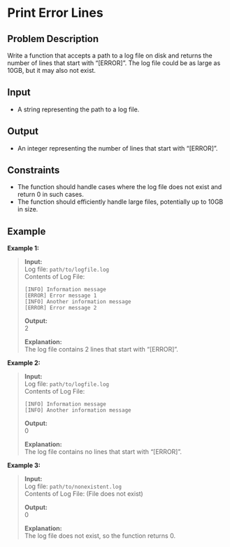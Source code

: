 # Print Error Lines

## Problem Description
Write a function that accepts a path to a log file on disk and returns the number of lines that start with “[ERROR]”. The log file could be as large as 10GB, but it may also not exist.

## Input
- A string representing the path to a log file.

## Output
- An integer representing the number of lines that start with “[ERROR]”.

## Constraints
- The function should handle cases where the log file does not exist and return 0 in such cases.
- The function should efficiently handle large files, potentially up to 10GB in size.

## Example
**Example 1:**

> **Input:**  
> Log file: `path/to/logfile.log`  
> Contents of Log File:
> ```
> [INFO] Information message
> [ERROR] Error message 1
> [INFO] Another information message
> [ERROR] Error message 2
> ```
>
> **Output:**  
> 2  
>
> **Explanation:**  
> The log file contains 2 lines that start with “[ERROR]”.

**Example 2:**

> **Input:**  
> Log file: `path/to/logfile.log`  
> Contents of Log File:
> ```
> [INFO] Information message
> [INFO] Another information message
> ```
>
> **Output:**  
> 0  
>
> **Explanation:**  
> The log file contains no lines that start with “[ERROR]”.

**Example 3:**

> **Input:**  
> Log file: `path/to/nonexistent.log`  
> Contents of Log File: (File does not exist)
>
> **Output:**  
> 0  
>
> **Explanation:**  
> The log file does not exist, so the function returns 0.
